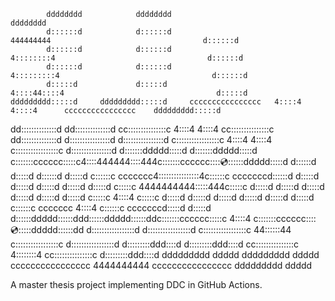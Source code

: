             dddddddd            dddddddd                                                                      dddddddd
            d::::::d            d::::::d                           444444444                                  d::::::d
            d::::::d            d::::::d                          4::::::::4                                  d::::::d
            d::::::d            d::::::d                         4:::::::::4                                  d::::::d
            d:::::d             d:::::d                         4::::44::::4                                  d:::::d 
    ddddddddd:::::d     ddddddddd:::::d     cccccccccccccccc   4::::4 4::::4      cccccccccccccccc    ddddddddd:::::d 
  dd::::::::::::::d   dd::::::::::::::d   cc:::::::::::::::c  4::::4  4::::4    cc:::::::::::::::c  dd::::::::::::::d 
 d::::::::::::::::d  d::::::::::::::::d  c:::::::::::::::::c 4::::4   4::::4   c:::::::::::::::::c d::::::::::::::::d 
d:::::::ddddd:::::d d:::::::ddddd:::::d c:::::::cccccc:::::c4::::444444::::444c:::::::cccccc:::::cd:::::::ddddd:::::d 
d::::::d    d:::::d d::::::d    d:::::d c::::::c     ccccccc4::::::::::::::::4c::::::c     cccccccd::::::d    d:::::d 
d:::::d     d:::::d d:::::d     d:::::d c:::::c             4444444444:::::444c:::::c             d:::::d     d:::::d 
d:::::d     d:::::d d:::::d     d:::::d c:::::c                       4::::4  c:::::c             d:::::d     d:::::d 
d:::::d     d:::::d d:::::d     d:::::d c::::::c     ccccccc          4::::4  c::::::c     cccccccd:::::d     d:::::d 
d::::::ddddd::::::ddd::::::ddddd::::::ddc:::::::cccccc:::::c          4::::4  c:::::::cccccc:::::cd::::::ddddd::::::dd
 d:::::::::::::::::d d:::::::::::::::::d c:::::::::::::::::c        44::::::44 c:::::::::::::::::c d:::::::::::::::::d
  d:::::::::ddd::::d  d:::::::::ddd::::d  cc:::::::::::::::c        4::::::::4  cc:::::::::::::::c  d:::::::::ddd::::d
   ddddddddd   ddddd   ddddddddd   ddddd    cccccccccccccccc        4444444444    cccccccccccccccc   ddddddddd   ddddd

A master thesis project implementing DDC in GitHub Actions.
